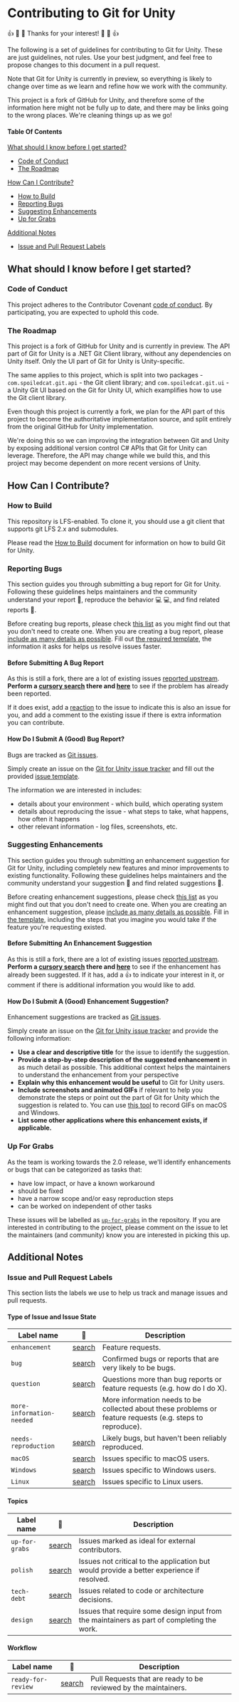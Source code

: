 # Contributing to Git for Unity

:+1: :tada: :sparkling_heart: Thanks for your interest! :sparkling_heart: :tada: :+1:

The following is a set of guidelines for contributing to Git for Unity.
These are just guidelines, not rules. Use your best judgment, and
feel free to propose changes to this document in a pull request.

Note that Git for Unity is currently in preview, so everything is likely to
change over time as we learn and refine how we work with the community.

This project is a fork of GitHub for Unity, and therefore some of the information
here might not be fully up to date, and there may be links going to the wrong places.
We're cleaning things up as we go!

#### Table Of Contents

[What should I know before I get started?](#what-should-i-know-before-i-get-started)
  * [Code of Conduct](#code-of-conduct)
  * [The Roadmap](#the-roadmap)

[How Can I Contribute?](#how-can-i-contribute)
  * [How to Build](#how-to-build)
  * [Reporting Bugs](#reporting-bugs)
  * [Suggesting Enhancements](#suggesting-enhancements)
  * [Up for Grabs](#up-for-grabs)

[Additional Notes](#additional-notes)
  * [Issue and Pull Request Labels](#issue-and-pull-request-labels)

## What should I know before I get started?

### Code of Conduct

This project adheres to the Contributor Covenant [code of conduct](CODE_OF_CONDUCT.md).
By participating, you are expected to uphold this code.

### The Roadmap

This project is a fork of GitHub for Unity and is currently in preview. The API part of Git for Unity is a .NET Git Client library, without any dependencies on Unity itself. Only the UI part of Git for Unity is Unity-specific.

The same applies to this project, which is split into two packages - `com.spoiledcat.git.api` - the Git client library; and `com.spoiledcat.git.ui` - a Unity Git UI based on the Git for Unity UI, which examplifies how to use the Git client library.

Even though this project is currently a fork, we plan for the API part of this project to become the authoritative implementation source, and split entirely from the original GitHub for Unity implementation.

We're doing this so we can improving the integration between Git and Unity
by exposing additional version control C# APIs that Git for Unity can leverage.
Therefore, the API may change while we build this, and this project may become dependent on
more recent versions of Unity.

## How Can I Contribute?

### How to Build

This repository is LFS-enabled. To clone it, you should use a git client that supports git LFS 2.x and submodules.

Please read the [How to Build](https://raw.githubusercontent.com/Unity-Technologies/Git-for-Unity/master/docs/contributing/how-to-build.md) document for information on how to build Git for Unity.

### Reporting Bugs

This section guides you through submitting a bug report for Git for Unity.
Following these guidelines helps maintainers and the community understand your
report :pencil:, reproduce the behavior :computer: :computer:, and find related
reports :mag_right:.

Before creating bug reports, please check [this list](#before-submitting-a-bug-report)
as you might find out that you don't need to create one. When you are creating
a bug report, please [include as many details as possible](#how-do-i-submit-a-good-bug-report).
Fill out [the required template](./.github/ISSUE_TEMPLATE.md), the information
it asks for helps us resolve issues faster.

#### Before Submitting A Bug Report

As this is still a fork, there are a lot of existing issues [reported upstream](https://github.com/github-for-unity/Unity/labels/bug). **Perform a [cursory search](https://github.com/github-for-unity/Unity/labels/bug) there and [here](https://github.com/Unity-Technologies/Git-for-Unity/labels/bug)**
to see if the problem has already been reported.

If it does exist, add a [reaction](https://help.github.com/articles/about-discussions-in-issues-and-pull-requests/#reacting-to-ideas-in-issues-and-pull-requests)
to the issue to indicate this is also an issue for you, and add a
comment to the existing issue if there is extra information you can contribute.

#### How Do I Submit A (Good) Bug Report?

Bugs are tracked as [Git issues](https://guides.github.com/features/issues/).

Simply create an issue on the [Git for Unity issue tracker](https://github.com/Unity-Technologies/Git-for-Unity/issues)
and fill out the provided [issue template](./.github/ISSUE_TEMPLATE.md).

The information we are interested in includes:

 - details about your environment - which build, which operating system
 - details about reproducing the issue - what steps to take, what happens, how
   often it happens
 - other relevant information - log files, screenshots, etc.

### Suggesting Enhancements

This section guides you through submitting an enhancement suggestion for
Git for Unity, including completely new features and minor improvements to
existing functionality. Following these guidelines helps maintainers and the
community understand your suggestion :pencil: and find related suggestions
:mag_right:.

Before creating enhancement suggestions, please check [this list](#before-submitting-an-enhancement-suggestion)
as you might find out that you don't need to create one. When you are creating
an enhancement suggestion, please [include as many details as possible](#how-do-i-submit-a-good-enhancement-suggestion).
Fill in [the template](./.github/ISSUE_TEMPLATE.md), including the steps
that you imagine you would take if the feature you're requesting existed.

#### Before Submitting An Enhancement Suggestion

As this is still a fork, there are a lot of existing issues [reported upstream](https://github.com/github-for-unity/Unity/labels/bug). **Perform a [cursory search](https://github.com/github-for-unity/Unity/labels/bug) there and [here](https://github.com/Unity-Technologies/Git-for-Unity/labels/bug)**
to see if the enhancement has already been suggested. If it has, add a
:thumbsup: to indicate your interest in it, or comment if there is additional
information you would like to add.

#### How Do I Submit A (Good) Enhancement Suggestion?

Enhancement suggestions are tracked as [Git issues](https://guides.github.com/features/issues/).

Simply create an issue on the [Git for Unity issue tracker](https://github.com/Unity-Technologies/Git-for-Unity/issues)
and provide the following information:

* **Use a clear and descriptive title** for the issue to identify the
  suggestion.
* **Provide a step-by-step description of the suggested enhancement** in as
  much detail as possible. This additional context helps the maintainers to
  understand the enhancement from your perspective
* **Explain why this enhancement would be useful** to Git for Unity users.
* **Include screenshots and animated GIFs** if relevant to help you demonstrate
  the steps or point out the part of Git for Unity which the suggestion is
  related to. You can use [this tool](http://www.cockos.com/licecap/) to record
  GIFs on macOS and Windows.
* **List some other applications where this enhancement exists, if applicable.**

### Up For Grabs

As the team is working towards the 2.0 release, we'll identify enhancements or
bugs that can be categorized as tasks that:

 - have low impact, or have a known workaround
 - should be fixed
 - have a narrow scope and/or easy reproduction steps
 - can be worked on independent of other tasks

These issues will be labelled as [`up-for-grabs`](https://github.com/Unity-Technologies/Git-for-Unity/labels/up-for-grabs)
in the repository. If you are interested in contributing to the project, please
comment on the issue to let the maintainers (and community) know you are
interested in picking this up.

## Additional Notes

### Issue and Pull Request Labels

This section lists the labels we use to help us track and manage issues and
pull requests.

#### Type of Issue and Issue State

| Label name | :mag_right: | Description |
| --- | --- | --- |
| `enhancement` | [search](https://github.com/Unity-Technologies/Git-for-Unity/labels/enhancement) | Feature requests. |
| `bug` | [search](https://github.com/Unity-Technologies/Git-for-Unity/labels/bug)  | Confirmed bugs or reports that are very likely to be bugs. |
| `question` | [search](https://github.com/Unity-Technologies/Git-for-Unity/labels/question)  | Questions more than bug reports or feature requests (e.g. how do I do X). |
| `more-information-needed` | [search](https://github.com/Unity-Technologies/Git-for-Unity/labels/more-information-needed) | More information needs to be collected about these problems or feature requests (e.g. steps to reproduce). |
| `needs-reproduction` | [search](https://github.com/Unity-Technologies/Git-for-Unity/labels/needs-reproduction)  | Likely bugs, but haven't been reliably reproduced. |
| `macOS` | [search](https://github.com/Unity-Technologies/Git-for-Unity/labels/macOS)  | Issues specific to macOS users. |
| `Windows` | [search](https://github.com/Unity-Technologies/Git-for-Unity/labels/Windows)  | Issues specific to Windows users. |
| `Linux` | [search](https://github.com/Unity-Technologies/Git-for-Unity/labels/Linux)  | Issues specific to Linux users. |

#### Topics

| Label name | :mag_right: | Description |
| --- | --- | --- |
| `up-for-grabs` | [search](https://github.com/Unity-Technologies/Git-for-Unity/labels/up-for-grabs)  | Issues marked as ideal for external contributors. |
| `polish` | [search](https://github.com/Unity-Technologies/Git-for-Unity/labels/polish) | Issues not critical to the application but would provide a better experience if resolved. |
| `tech-debt` | [search](https://github.com/Unity-Technologies/Git-for-Unity/labels/tech-debt) | Issues related to code or architecture decisions. |
| `design` | [search](https://github.com/Unity-Technologies/Git-for-Unity/labels/design)  | Issues that require some design input from the maintainers as part of completing the work. |

#### Workflow

| Label name | :mag_right: | Description |
| --- | --- | --- |
| `ready-for-review` | [search](https://github.com/Unity-Technologies/Git-for-Unity/labels/ready-for-review)  | Pull Requests that are ready to be reviewed by the maintainers. |
